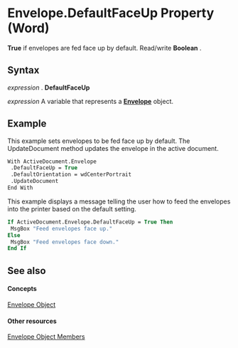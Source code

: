 
# Envelope.DefaultFaceUp Property (Word)

 **True** if envelopes are fed face up by default. Read/write **Boolean** .


## Syntax

 _expression_ . **DefaultFaceUp**

 _expression_ A variable that represents a **[Envelope](03664453-f7fb-f76a-ea60-37e72b53e17c.md)** object.


## Example

This example sets envelopes to be fed face up by default. The UpdateDocument method updates the envelope in the active document.


```vb
With ActiveDocument.Envelope 
 .DefaultFaceUp = True 
 .DefaultOrientation = wdCenterPortrait 
 .UpdateDocument 
End With
```

This example displays a message telling the user how to feed the envelopes into the printer based on the default setting.




```vb
If ActiveDocument.Envelope.DefaultFaceUp = True Then 
 MsgBox "Feed envelopes face up." 
Else 
 MsgBox "Feed envelopes face down." 
End If
```


## See also


#### Concepts


[Envelope Object](03664453-f7fb-f76a-ea60-37e72b53e17c.md)
#### Other resources


[Envelope Object Members](1cbf8c1f-7c86-a5e2-a80c-4feeed3785b9.md)
